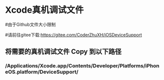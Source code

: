 # Xcode真机调试文件

#由于Github文件大小限制

#请前往gitee下载:https://gitee.com/CoderZhuXH/iOSDeviceSupport


## 将需要的真机调试文件 Copy 到以下路径

###	/Applications/Xcode.app/Contents/Developer/Platforms/iPhoneOS.platform/DeviceSupport/